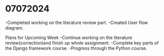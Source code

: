 # 07072024
-Completed working on the literature review part.
-Created User flow diagram.

Plans for Upcoming Week
-Continue working on the literature review(correction)and finish up whole assignment.
-Complete key parts of the Django framework course.
-Progress through the Python course. 




